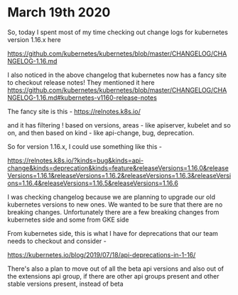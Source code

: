 # March 19th 2020

So, today I spent most of my time checking out change logs for kubernetes
version 1.16.x here

https://github.com/kubernetes/kubernetes/blob/master/CHANGELOG/CHANGELOG-1.16.md

I also noticed in the above changelog that kubernetes now has a fancy site to
checkout release notes! They mentioned it here 
https://github.com/kubernetes/kubernetes/blob/master/CHANGELOG/CHANGELOG-1.16.md#kubernetes-v1160-release-notes

The fancy site is this - https://relnotes.k8s.io/

and it has filtering ! based on versions, areas - like apiserver, kubelet and
so on, and then based on kind - like api-change, bug, deprecation.

So for version 1.16.x, I could use something like this -

https://relnotes.k8s.io/?kinds=bug&kinds=api-change&kinds=deprecation&kinds=feature&releaseVersions=1.16.0&releaseVersions=1.16.1&releaseVersions=1.16.2&releaseVersions=1.16.3&releaseVersions=1.16.4&releaseVersions=1.16.5&releaseVersions=1.16.6

I was checking changelog because we are planning to upgrade our old kubernetes
versions to new ones. We wanted to be sure that there are no breaking changes.
Unfortunately there are a few breaking changes from kubernetes side and some
from GKE side

From kubernetes side, this is what I have for deprecations that our team needs
to checkout and consider - 

https://kubernetes.io/blog/2019/07/18/api-deprecations-in-1-16/

There's also a plan to move out of all the beta api versions and also out of
the extensions api group, if there are other api groups present and other stable
versions present, instead of beta

